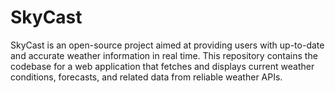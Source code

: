 # SkyCast
SkyCast is an open-source project aimed at providing users with up-to-date and accurate weather information in real time. This repository contains the codebase for a web application that fetches and displays current weather conditions, forecasts, and related data from reliable weather APIs.
